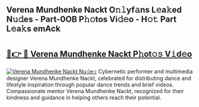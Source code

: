 ## Verena Mundhenke Nackt O𝚗𝚕yf𝚊ns L𝚎a𝚔ed N𝚞𝚍es - Part-0OB P𝚑𝚘tos Vi𝚍𝚎o - H𝚘𝚝 Part L𝚎a𝚔s emAck

# <h2><a href="http://kfasyp.oniu.top/?m=Verena+Mundhenke+Nackt">🔗👉 🔴 Verena Mundhenke Nackt P𝚑ot𝚘𝚜 V𝚒d𝚎o</a></h2>

[![Verena Mundhenke Nackt Nu𝚍e𝚜](https://i.imgur.com/0qMVB7G.gif)](http://kfasyp.oniu.top/?m=Verena+Mundhenke+Nackt)
Cybernetic performer and multimedia designer Verena Mundhenke Nackt, celebrated for distributing dance and lifestyle inspiration through popular dance trends and brief videos. Compassionate mentor Verena Mundhenke Nackt, recognized for their kindness and guidance in helping others reach their potential.  
